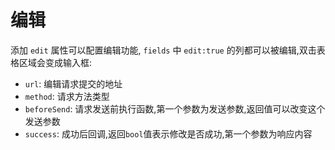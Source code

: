 # 编辑

添加 `edit` 属性可以配置编辑功能, `fields` 中 `edit:true` 的列都可以被编辑,双击表格区域会变成输入框:

- `url`: 编辑请求提交的地址
- `method`: 请求方法类型
- `beforeSend`: 请求发送前执行函数,第一个参数为发送参数,返回值可以改变这个发送参数
- `success`: 成功后回调,返回`bool`值表示修改是否成功,第一个参数为响应内容